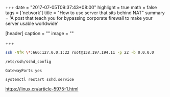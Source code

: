 +++
date = "2017-07-05T09:37:43+08:00"
highlight = true
math = false
tags = ['network']
title = "How to use server that sits behind NAT"
summary = 'A post that teach you for bypassing corporate firewall to make your server usable worldwide'

[header]
  caption = ""
  image = ""

+++

```bash
ssh -NfR \*:666:127.0.0.1:22 root@138.197.194.11 -p 22 -b 0.0.0.0
```

`/etc/ssh/sshd_config`

```pre
GatewayPorts yes
```

`systemctl restart sshd.service`

https://linux.cn/article-5975-1.html